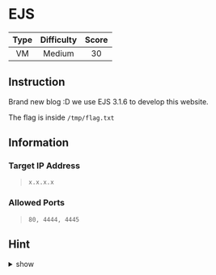 # EJS

| Type | Difficulty | Score |
| :--: | :--------: | :---: |
|  VM  |   Medium   |  30   |

## Instruction

Brand new blog :D we use EJS 3.1.6 to develop this website.

The flag is inside `/tmp/flag.txt`

## Information

### Target IP Address

> `x.x.x.x`

### Allowed Ports

> `80, 4444, 4445`

## Hint

<details>
<summary>show</summary>
Template Injection
</details>
